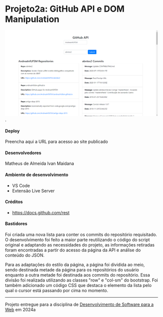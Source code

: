 # Projeto2a: GitHub API e DOM Manipulation

![Screenshot do projeto](image.png "Screenshot do projeto").


#### Deploy

Preencha aqui a URL para acesso ao site publicado


#### Desenvolvedores

Matheus de Almeida
Ivan Maidana


#### Ambiente de desenvolvimento

- VS Code
- Extensão Live Server

#### Créditos

- https://docs.github.com/rest


#### Bastidores

Foi criada uma nova lista para conter os commits do repositório requisitado. O desenvolvimento foi feito a maior parte reutilizando o código do script original e adaptando as necessidades do projeto, as informações retiradas foram encontradas a partir do acesso da página da API e análise do conteúdo do JSON.

Para as adaptações do estilo da página, a página foi dividida ao meio, sendo destinada metade da página para os repositórios do usuário enquanto a outra metade foi destinada aos commits do repositório. Essa divisão foi realizada utilizando as classes "row" e "col-sm" do bootstrap. Foi também adicionado um código CSS que destaca o elemento da lista pelo qual o cursor está passando por cima no momento.



---
Projeto entregue para a disciplina de [Desenvolvimento de Software para a Web](http://github.com/andreainfufsm/elc1090-2024a) em 2024a
